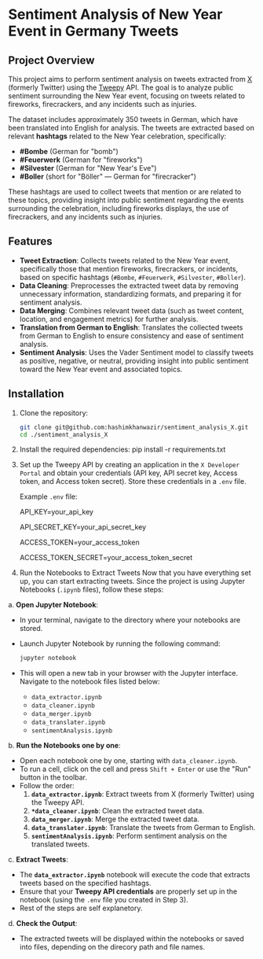 # Sentiment Analysis of New Year Event in Germany Tweets

## Project Overview

This project aims to perform sentiment analysis on tweets extracted from [X](https://x.com/) (formerly Twitter) using the [Tweepy](https://docs.tweepy.org/en/stable/) API. 
The goal is to analyze public sentiment surrounding the New Year event, focusing on tweets related to fireworks, firecrackers, and any incidents such as injuries.

The dataset includes approximately 350 tweets in German, which have been translated into English for analysis. The tweets are extracted based on relevant **hashtags** related to the New Year celebration, specifically:

- **#Bombe** (German for "bomb")
- **#Feuerwerk** (German for "fireworks")
- **#Silvester** (German for "New Year's Eve")
- **#Boller** (short for "Böller" — German for "firecracker")

These hashtags are used to collect tweets that mention or are related to these topics, providing insight into public sentiment regarding the events surrounding the celebration, including fireworks displays, the use of firecrackers, and any incidents such as injuries.

## Features

- **Tweet Extraction**: Collects tweets related to the New Year event, specifically those that mention fireworks, firecrackers, or incidents, based on specific hashtags (`#Bombe`, `#Feuerwerk`, `#Silvester`, `#Boller`).
- **Data Cleaning**: Preprocesses the extracted tweet data by removing unnecessary information, standardizing formats, and preparing it for sentiment analysis.
- **Data Merging**: Combines relevant tweet data (such as tweet content, location, and engagement metrics) for further analysis.
- **Translation from German to English**: Translates the collected tweets from German to English to ensure consistency and ease of sentiment analysis.
- **Sentiment Analysis**: Uses the Vader Sentiment model to classify tweets as positive, negative, or neutral, providing insight into public sentiment toward the New Year event and associated topics.

## Installation

1. Clone the repository:

   ```bash
   git clone git@github.com:hashimkhanwazir/sentiment_analysis_X.git
   cd ./sentiment_analysis_X
   
2. Install the required dependencies:
   pip install -r requirements.txt

3. Set up the Tweepy API by creating an application in the `X Developer Portal` and obtain your credentials (API key, API secret key, Access token, and Access token secret). Store these credentials in a `.env` file.

   Example `.env` file:
   
   API_KEY=your_api_key
   
   API_SECRET_KEY=your_api_secret_key
   
   ACCESS_TOKEN=your_access_token
   
   ACCESS_TOKEN_SECRET=your_access_token_secret

4. Run the Notebooks to Extract Tweets
   Now that you have everything set up, you can start extracting tweets. Since the project is using Jupyter Notebooks (`.ipynb` files), follow these steps:

 a. **Open Jupyter Notebook**:
   - In your terminal, navigate to the directory where your notebooks are stored.
   - Launch Jupyter Notebook by running the following command:
     ```bash
     jupyter notebook
     ```
   - This will open a new tab in your browser with the Jupyter interface. Navigate to the notebook files listed below:
     
     - `data_extractor.ipynb`
     - `data_cleaner.ipynb`
     - `data_merger.ipynb`
     - `data_translater.ipynb`
     - `sentimentAnalysis.ipynb`

b. **Run the Notebooks one by one**:
   - Open each notebook one by one, starting with `data_cleaner.ipynb`.
   - To run a cell, click on the cell and press `Shift + Enter` or use the "Run" button in the toolbar.
   - Follow the order:
     1. **`data_extractor.ipynb`**: Extract tweets from X (formerly Twitter) using the Tweepy API.
     2. **`*data_cleaner.ipynb`**: Clean the extracted tweet data.
     3. **`data_merger.ipynb`**: Merge the extracted tweet data.
     4. **`data_translater.ipynb`**: Translate the tweets from German to English.
     5. **`sentimentAnalysis.ipynb`**: Perform sentiment analysis on the translated tweets.

c. **Extract Tweets**:
   - The **`data_extractor.ipynb`** notebook will execute the code that extracts tweets based on the specified hashtags.
   - Ensure that your **Tweepy API credentials** are properly set up in the notebook (using the `.env` file you created in Step 3).
   - Rest of the steps are self explanetory.


d. **Check the Output**:
   - The extracted tweets will be displayed within the notebooks or saved into files, depending on the direcory path and file names.


